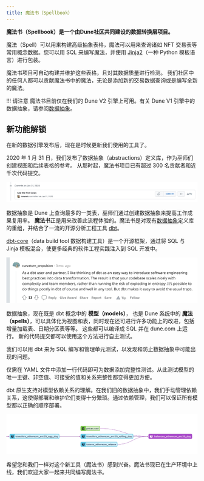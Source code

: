 ```yaml
---
title: 魔法书（Spellbook）
---
```


**魔法书（Spellbook）是一个由Dune社区共同建设的数据转换层项目。**

魔法（Spell）可以用来构建高级抽象表格，魔法可以用来查询诸如 NFT 交易表等常用概念数据。您可以用 SQL 来编写魔法，并使用 [Jinja2](https://jinja.palletsprojects.com/)（一种 Python 模板语言）进行包装。

魔法书项目可自动构建并维护这些表格，且对其数据质量进行检测。 我们社区中的任何人都可以贡献魔法书中的魔法，无论是添加新的交易数据查询或是编写全新的魔法。

!!! 请注意
    魔法书目前仅在我们的 Dune V2 引擎上可用。有关 Dune V1 引擎中的数据抽象，请参阅[数据抽象](../tables/v1/abstractions/index.md)。

## 新功能解锁

在新的数据引擎发布后，现在是时候更新我们使用的工具了。

2020 年 1 月 31 日，我们发布了数据抽象（abstractions）定义库，作为巫师们创建视图和后续表格的参考。 从那时起，魔法书项目已有超过 300 名贡献者和近千次代码提交。

![Mats inaugural comment](images/mats-inaugural-comment.jpg)

数据抽象是 Dune 上查询最多的一类表，巫师们通过创建数据抽象来提高工作成果复用率。  **魔法书**正是用来改善此流程体验的。魔法书是对现有[数据抽象](https://github.com/duneanalytics/spellbook/index.md)定义库的重组，并结合了一流的开源分析工程工具 [dbt](https://docs.getdbt.com/docs/introduction)。

[dbt-core](https://docs.getdbt.com/docs/introduction)（data build tool 数据构建工具）是一个开源框架，通过将 SQL 与 Jinja 模板混合，使更多经典的软件工程实践注入到 SQL 开发中。 

![Succinct description of why we are appropriately hyped on dbt ](images/short-dbt-description.jpg)

数据抽象，现在既是 dbt 概念中的 **模型（models）**， 也是 Dune 系统中的 **魔法（spells）**，可以具体化为视图和表，同时现在还可进行许多功能上的改进，包括增量加载表、日期分区表等等。 这些都可以编译成 SQL 并在 dune.com 上运行。 新的代码提交都可以使用这个方法进行自主测试。

我们可以用 dbt 来为 SQL 编写和管理单元测试，以发现和防止数据抽象中可能出现的问题。

仅需在 YAML 文件中添加一行代码即可为数据添加完整性测试。从此测试模型的唯一主键、非空值、可接受的值和关系完整性都变得更加方便。

dbt 原生支持对模型依赖关系的理解。在我们旧的数据抽象中，我们手动管理依赖关系，这使得部署和维护它们变得十分繁琐。通过依赖管理，我们可以保证所有模型都以正确的顺序部署。

![Dependency graph created by dbt showing erc20 daily balances dependency tree](images/dbt-erc20-dependency-graph.jpg)

希望您和我们一样对这个新工具（魔法书）感到兴奋。魔法书现已在生产环境中上线，我们欢迎大家一起来共同编写魔法书。
